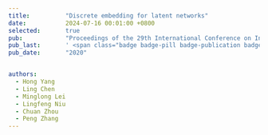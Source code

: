 ```yaml
---
title:          "Discrete embedding for latent networks"
date:           2024-07-16 00:01:00 +0800
selected:       true
pub:            "Proceedings of the 29th International Conference on International Joint Conferences on Artificial Intelligence (IJCAI '20)"
pub_last:       ' <span class="badge badge-pill badge-publication badge-success">Main track</span>'
pub_date:       "2020"


authors:
  - Hong Yang
  - Ling Chen
  - Minglong Lei
  - Lingfeng Niu
  - Chuan Zhou
  - Peng Zhang
---
```

